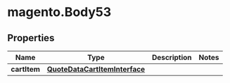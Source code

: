 # magento.Body53

## Properties
Name | Type | Description | Notes
------------ | ------------- | ------------- | -------------
**cartItem** | [**QuoteDataCartItemInterface**](QuoteDataCartItemInterface.md) |  | 


